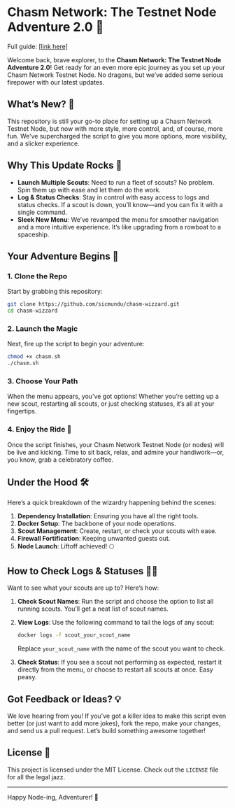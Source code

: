 # Chasm Network: The Testnet Node Adventure 2.0 🧭

Full guide: [\[link here\]](https://x.com/ImportantCrypto/status/1822554839873978398)

Welcome back, brave explorer, to the **Chasm Network: The Testnet Node Adventure 2.0**! Get ready for an even more epic journey as you set up your Chasm Network Testnet Node. No dragons, but we’ve added some serious firepower with our latest updates. 

## What’s New? 🤔

This repository is still your go-to place for setting up a Chasm Network Testnet Node, but now with more style, more control, and, of course, more fun. We’ve supercharged the script to give you more options, more visibility, and a slicker experience.

## Why This Update Rocks 🎸

- **Launch Multiple Scouts**: Need to run a fleet of scouts? No problem. Spin them up with ease and let them do the work.
- **Log & Status Checks**: Stay in control with easy access to logs and status checks. If a scout is down, you’ll know—and you can fix it with a single command.
- **Sleek New Menu**: We’ve revamped the menu for smoother navigation and a more intuitive experience. It’s like upgrading from a rowboat to a spaceship.

## Your Adventure Begins 🏁

### 1. Clone the Repo

Start by grabbing this repository:

```bash
git clone https://github.com/sicmundu/chasm-wizzard.git
cd chasm-wizzard
```

### 2. Launch the Magic

Next, fire up the script to begin your adventure:

```bash
chmod +x chasm.sh
./chasm.sh
```

### 3. Choose Your Path

When the menu appears, you’ve got options! Whether you’re setting up a new scout, restarting all scouts, or just checking statuses, it’s all at your fingertips.

### 4. Enjoy the Ride 🚀

Once the script finishes, your Chasm Network Testnet Node (or nodes) will be live and kicking. Time to sit back, relax, and admire your handiwork—or, you know, grab a celebratory coffee.

## Under the Hood 🛠️

Here’s a quick breakdown of the wizardry happening behind the scenes:

1. **Dependency Installation**: Ensuring you have all the right tools.
2. **Docker Setup**: The backbone of your node operations.
3. **Scout Management**: Create, restart, or check your scouts with ease.
4. **Firewall Fortification**: Keeping unwanted guests out.
5. **Node Launch**: Liftoff achieved! 🌕

## How to Check Logs & Statuses 🕵️‍♂️

Want to see what your scouts are up to? Here’s how:

1. **Check Scout Names**: Run the script and choose the option to list all running scouts. You’ll get a neat list of scout names.
2. **View Logs**: Use the following command to tail the logs of any scout:
   ```bash
   docker logs -f scout_your_scout_name
   ```
   Replace `your_scout_name` with the name of the scout you want to check.

3. **Check Status**: If you see a scout not performing as expected, restart it directly from the menu, or choose to restart all scouts at once. Easy peasy.

## Got Feedback or Ideas? 💡

We love hearing from you! If you’ve got a killer idea to make this script even better (or just want to add more jokes), fork the repo, make your changes, and send us a pull request. Let’s build something awesome together!

## License 📜

This project is licensed under the MIT License. Check out the `LICENSE` file for all the legal jazz.

---

Happy Node-ing, Adventurer! 🧭